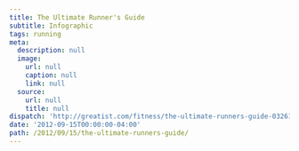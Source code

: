 ```yaml
---
title: The Ultimate Runner's Guide
subtitle: Infographic
tags: running
meta:
  description: null
  image:
    url: null
    caption: null
    link: null
  source:
    url: null
    title: null
dispatch: 'http://greatist.com/fitness/the-ultimate-runners-guide-032612/'
date: '2012-09-15T00:00:00-04:00'
path: /2012/09/15/the-ultimate-runners-guide/
---
```


